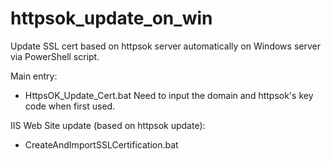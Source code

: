 # httpsok_update_on_win
Update SSL cert based on httpsok server automatically on Windows server via PowerShell script.

Main entry:
- HttpsOK_Update_Cert.bat
    Need to input the domain and httpsok's key code when first used.

IIS Web Site update (based on httpsok update):
- CreateAndImportSSLCertification.bat

